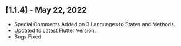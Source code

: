 ## [1.1.4] - May 22, 2022

- Special Comments Added on 3 Languages to States and Methods.
- Updated to Latest Flutter Version.
- Bugs Fixed.
